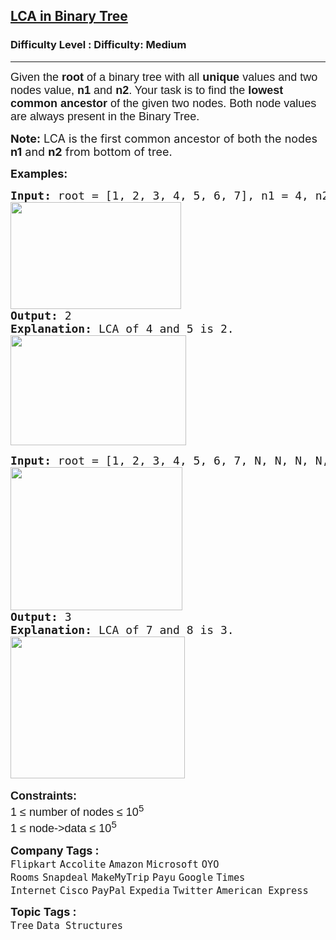 <h2><a href="https://www.geeksforgeeks.org/problems/lowest-common-ancestor-in-a-binary-tree/1">LCA in Binary Tree</a></h2><h3>Difficulty Level : Difficulty: Medium</h3><hr><div class="problems_problem_content__Xm_eO"><p><span style="font-size: 18px;"><span style="font-family: arial,helvetica,sans-serif;">Given the <strong>root</strong> of a binary tree with all <strong>unique</strong> values and two nodes value,&nbsp;<strong>n1</strong> and <strong>n2</strong>. Your task is to find the<strong>&nbsp;lowest common ancestor</strong> of the given two nodes. Both node values are always present in the Binary Tree.</span></span></p>
<p><span style="font-size: 18px;"><strong>Note:</strong> LCA is the first common ancestor of both the nodes <strong>n1</strong> and <strong>n2</strong> from bottom of tree.</span></p>
<p><span style="font-size: 18px;"><strong>Examples:</strong></span></p>
<pre><span style="font-size: 18px;"><strong>Input: </strong>root = [1, 2, 3, 4, 5, 6, 7], n1 = 4, n2 = 5&nbsp; &nbsp; 
<strong><img src="https://media.geeksforgeeks.org/img-practice/prod/addEditProblem/912647/Web/Other/blobid0_1759124735.webp" width="273" height="171"><br>Output: </strong>2
<strong>Explanation: </strong></span><span style="font-size: 18px;">LCA of 4 and 5 is 2.<br><img src="https://media.geeksforgeeks.org/img-practice/prod/addEditProblem/912647/Web/Other/blobid1_1759124750.webp" width="281" height="176"><br></span></pre>
<pre><span style="font-size: 18px;"><strong style="font-size: 18px;">Input: </strong><span style="font-size: 18px;">root = [1, 2, 3, 4, 5, 6, 7, N, N, N, N, 8], n1 = 7, n2 = 8
</span><strong style="font-size: 18px;"><img src="https://media.geeksforgeeks.org/img-practice/prod/addEditProblem/912647/Web/Other/blobid2_1759125122.webp" width="275" height="229"><br>Output: </strong>3
<strong style="font-size: 18px;">Explanation: </strong><span style="font-size: 18px;">LCA of 7 and 8 is 3.<br><img src="https://media.geeksforgeeks.org/img-practice/prod/addEditProblem/912647/Web/Other/blobid3_1759125137.webp" width="279" height="227"></span><strong style="font-size: 18px;"> <br></strong></span></pre>
<p><span style="font-size: 18px;"><span style="font-family: arial,helvetica,sans-serif;"><strong>Constraints:</strong><br>1 ≤ number of nodes ≤ 10<sup>5</sup><br>1 ≤ node-&gt;data ≤ 10<sup>5</sup></span></span></p></div><p><span style=font-size:18px><strong>Company Tags : </strong><br><code>Flipkart</code>&nbsp;<code>Accolite</code>&nbsp;<code>Amazon</code>&nbsp;<code>Microsoft</code>&nbsp;<code>OYO Rooms</code>&nbsp;<code>Snapdeal</code>&nbsp;<code>MakeMyTrip</code>&nbsp;<code>Payu</code>&nbsp;<code>Google</code>&nbsp;<code>Times Internet</code>&nbsp;<code>Cisco</code>&nbsp;<code>PayPal</code>&nbsp;<code>Expedia</code>&nbsp;<code>Twitter</code>&nbsp;<code>American Express</code>&nbsp;<br><p><span style=font-size:18px><strong>Topic Tags : </strong><br><code>Tree</code>&nbsp;<code>Data Structures</code>&nbsp;